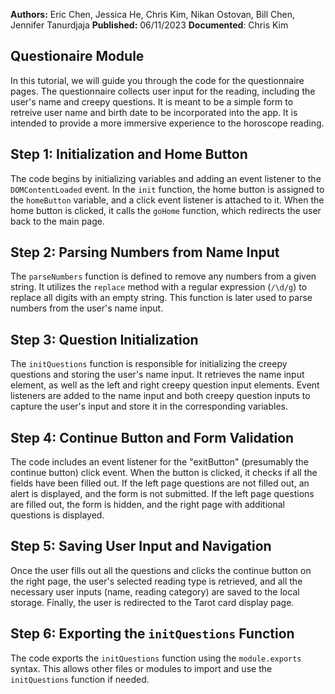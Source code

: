 **Authors:** Eric Chen, Jessica He, Chris Kim, Nikan Ostovan, Bill Chen, Jennifer Tanurdjaja
**Published:** 06/11/2023
**Documented**: Chris Kim

## Questionaire Module

In this tutorial, we will guide you through the code for the questionnaire pages. The questionnaire collects user input for the reading, including the user's name and creepy questions. It is meant to be a simple form to retreive user name and birth date to be incorporated into the app. It is intended to provide a more immersive experience to the horoscope reading.

## Step 1: Initialization and Home Button

The code begins by initializing variables and adding an event listener to the `DOMContentLoaded` event. In the `init` function, the home button is assigned to the `homeButton` variable, and a click event listener is attached to it. When the home button is clicked, it calls the `goHome` function, which redirects the user back to the main page.

## Step 2: Parsing Numbers from Name Input

The `parseNumbers` function is defined to remove any numbers from a given string. It utilizes the `replace` method with a regular expression (`/\d/g`) to replace all digits with an empty string. This function is later used to parse numbers from the user's name input.

## Step 3: Question Initialization

The `initQuestions` function is responsible for initializing the creepy questions and storing the user's name input. It retrieves the name input element, as well as the left and right creepy question input elements. Event listeners are added to the name input and both creepy question inputs to capture the user's input and store it in the corresponding variables.

## Step 4: Continue Button and Form Validation

The code includes an event listener for the "exitButton" (presumably the continue button) click event. When the button is clicked, it checks if all the fields have been filled out. If the left page questions are not filled out, an alert is displayed, and the form is not submitted. If the left page questions are filled out, the form is hidden, and the right page with additional questions is displayed.

## Step 5: Saving User Input and Navigation

Once the user fills out all the questions and clicks the continue button on the right page, the user's selected reading type is retrieved, and all the necessary user inputs (name, reading category) are saved to the local storage. Finally, the user is redirected to the Tarot card display page.

## Step 6: Exporting the `initQuestions` Function

The code exports the `initQuestions` function using the `module.exports` syntax. This allows other files or modules to import and use the `initQuestions` function if needed.
